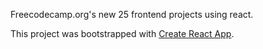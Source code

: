 Freecodecamp.org's new 25 frontend projects using react.

This project was bootstrapped with [Create React App](https://github.com/facebook/create-react-app).
